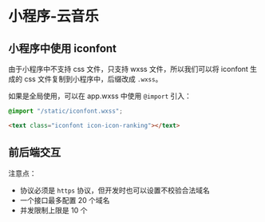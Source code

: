 # 小程序-云音乐

## 小程序中使用 iconfont

由于小程序中不支持 css 文件，只支持 wxss 文件，所以我们可以将 iconfont 生成的 css 文件复制到小程序中，后缀改成 `.wxss`。

如果是全局使用，可以在 app.wxss 中使用 `@import` 引入：

```css title="app.wxss 中引入"
@import "/static/iconfont.wxss";
```

```html title="使用"
<text class="iconfont icon-icon-ranking"></text>
```

## 前后端交互

注意点：
- 协议必须是 `https` 协议，但开发时也可以设置不校验合法域名
- 一个接口最多配置 20 个域名
- 并发限制上限是 10 个
